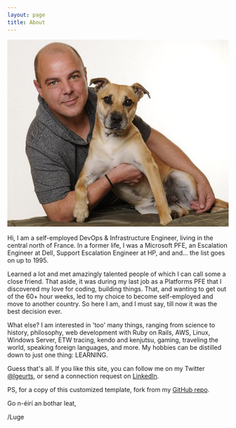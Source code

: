 ```yaml
---
layout: page
title: About
---
```


![Here I am with my dog Tigger.](/assets/portrait.jpg)

Hi, I am a self-employed DevOps & Infrastructure Engineer, living in the central north of France.
In a former life, I was a Microsoft PFE, an Escalation Engineer at Dell, Support Escalation Engineer at HP, and and... the list goes on up to 1995.

Learned a lot and met amazingly talented people  of which I can call some a close friend. That aside, it was during my last job as a Platforms PFE that I discovered my love for coding, building things. That, and wanting to get out of the 60+ hour weeks, led to my choice to become self-employed and move to another country. So here I am, and I must say, till now it was the best decision ever.

What else? I am interested in 'too' many things, ranging from science to history, philosophy, web development with Ruby on Rails, AWS, Linux, Windows Server, ETW tracing, kendo and kenjutsu, gaming, traveling the world, speaking foreign languages, and more. 
My hobbies can be distilled down to just one thing: LEARNING.

Guess that's all. If you like this site, you can follow me on my Twitter [@lgeurts](https://twitter.com/lgeurts), or send a connection request on [LinkedIn](https://www.linkedin.com/in/lucgeurts).

PS, for a copy of this customized template, fork from my [GitHub repo](https://github.com/lgeurts/lgeurts.github.io).

Go n-éirí an bothar leat,

/Luge

